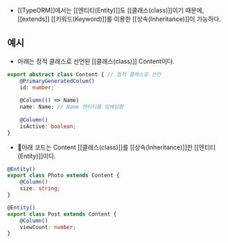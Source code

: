 - [[TypeORM]]에서는 [[엔티티(Entity)]]도 [[클래스(class)]]이기 때문에, [[extends]] [[키워드(Keyword)]]를 이용한 [[상속(Inheritance)]]이 가능하다.


## 예시

- 아래는 정적 클래스로 선언된 [[클래스(class)]] Content이다.

```ts
export abstract class Content { // 정적 클래스로 선언
	@PrimaryGeneratedColum()
	id: number;
	
	@Column(() => Name)
	name: Name; // Name 엔티티를 임베딩함
	
	@Column()
	isActive: boolean;
}
```

- 아래 코드는 Content [[클래스(class)]]를 [[상속(Inheritance)]]한 [[엔티티(Entity)]]이다.

```ts
@Entity()
export class Photo extends Content {
	@Column()
	size: string;
}
```

```ts
@Entity()
export class Post extends Content {
	@Column()
	viewCount: number;
}
```